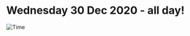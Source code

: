 # Wednesday 30 Dec 2020 - all day!
![Time](https://github.com/rich-ctm/today/workflows/Time/badge.svg)

